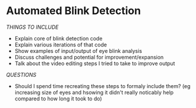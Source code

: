 # Automated Blink Detection

*THINGS TO INCLUDE*
* Explain core of blink detection code
* Explain various iterations of that code
* Show examples of input/output of eye blink analysis
* Discuss challenges and potential for improvement/expansion
* Talk about the video editing steps I tried to take to improve output

*QUESTIONS*
* Should I spend time recreating these steps to formaly include them? (eg increasing size of eyes and hsowing it didn't really noticably help compared to how long it took to do)
